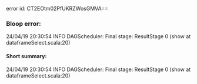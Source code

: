 error id: CT2EOtm02PfUKRZWosGMVA==
### Bloop error:

24/04/19 20:30:54 INFO DAGScheduler: Final stage: ResultStage 0 (show at dataframeSelect.scala:20)
#### Short summary: 

24/04/19 20:30:54 INFO DAGScheduler: Final stage: ResultStage 0 (show at dataframeSelect.scala:20)